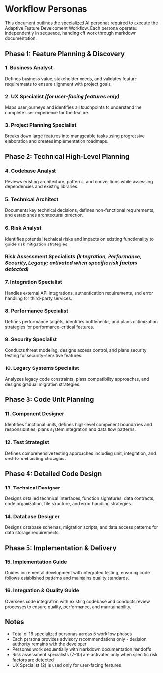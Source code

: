 # Workflow Personas

This document outlines the specialized AI personas required to execute the Adaptive Feature Development Workflow. Each persona operates independently in sequence, handing off work through markdown documentation.

## Phase 1: Feature Planning & Discovery

### 1. Business Analyst
Defines business value, stakeholder needs, and validates feature requirements to ensure alignment with project goals.

### 2. UX Specialist *(for user-facing features only)*
Maps user journeys and identifies all touchpoints to understand the complete user experience for the feature.

### 3. Project Planning Specialist
Breaks down large features into manageable tasks using progressive elaboration and creates implementation roadmaps.

## Phase 2: Technical High-Level Planning

### 4. Codebase Analyst
Reviews existing architecture, patterns, and conventions while assessing dependencies and existing libraries.

### 5. Technical Architect
Documents key technical decisions, defines non-functional requirements, and establishes architectural direction.

### 6. Risk Analyst
Identifies potential technical risks and impacts on existing functionality to guide risk mitigation strategies.

### Risk Assessment Specialists *(Integration, Performance, Security, Legacy; activated when specific risk factors detected)*

### 7. Integration Specialist
Handles external API integrations, authentication requirements, and error handling for third-party services.

### 8. Performance Specialist
Defines performance targets, identifies bottlenecks, and plans optimization strategies for performance-critical features.

### 9. Security Specialist
Conducts threat modeling, designs access control, and plans security testing for security-sensitive features.

### 10. Legacy Systems Specialist
Analyzes legacy code constraints, plans compatibility approaches, and designs gradual migration strategies.

## Phase 3: Code Unit Planning

### 11. Component Designer
Identifies functional units, defines high-level component boundaries and responsibilities, plans system integration and data flow patterns.

### 12. Test Strategist
Defines comprehensive testing approaches including unit, integration, and end-to-end testing strategies.

## Phase 4: Detailed Code Design

### 13. Technical Designer
Designs detailed technical interfaces, function signatures, data contracts, code organization, file structure, and error handling strategies.

### 14. Database Designer
Designs database schemas, migration scripts, and data access patterns for data storage requirements.

## Phase 5: Implementation & Delivery

### 15. Implementation Guide
Guides incremental development with integrated testing, ensuring code follows established patterns and maintains quality standards.

### 16. Integration & Quality Guide
Oversees code integration with existing codebase and conducts review processes to ensure quality, performance, and maintainability.

## Notes

- Total of 16 specialized personas across 5 workflow phases
- Each persona provides advisory recommendations only - decision authority remains with the developer
- Personas work sequentially with markdown documentation handoffs
- Risk assessment specialists (7-10) are activated only when specific risk factors are detected
- UX Specialist (2) is used only for user-facing features
